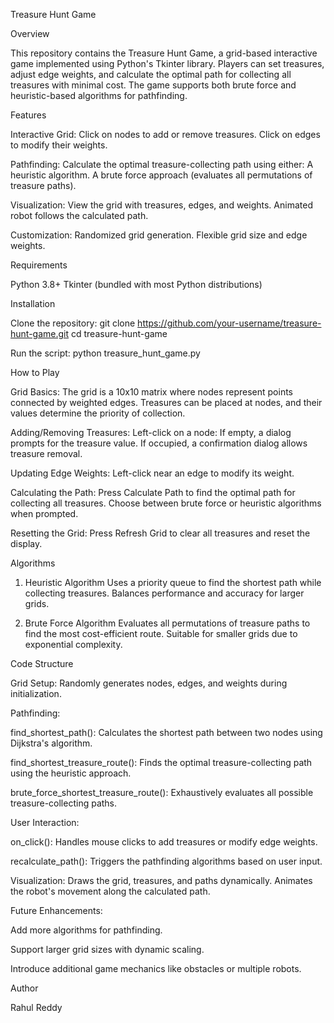 Treasure Hunt Game

Overview

This repository contains the Treasure Hunt Game, a grid-based interactive game implemented using Python's Tkinter library. Players can set treasures, adjust edge weights, and calculate the optimal path for collecting all treasures with minimal cost. The game supports both brute force and heuristic-based algorithms for pathfinding.

Features

Interactive Grid:
Click on nodes to add or remove treasures.
Click on edges to modify their weights.

Pathfinding:
Calculate the optimal treasure-collecting path using either:
A heuristic algorithm.
A brute force approach (evaluates all permutations of treasure paths).

Visualization:
View the grid with treasures, edges, and weights.
Animated robot follows the calculated path.

Customization:
Randomized grid generation.
Flexible grid size and edge weights.

Requirements

Python 3.8+
Tkinter (bundled with most Python distributions)

Installation

Clone the repository:
git clone https://github.com/your-username/treasure-hunt-game.git
cd treasure-hunt-game

Run the script:
python treasure_hunt_game.py

How to Play

Grid Basics:
The grid is a 10x10 matrix where nodes represent points connected by weighted edges.
Treasures can be placed at nodes, and their values determine the priority of collection.

Adding/Removing Treasures:
Left-click on a node:
If empty, a dialog prompts for the treasure value.
If occupied, a confirmation dialog allows treasure removal.

Updating Edge Weights:
Left-click near an edge to modify its weight.

Calculating the Path:
Press Calculate Path to find the optimal path for collecting all treasures.
Choose between brute force or heuristic algorithms when prompted.

Resetting the Grid:
Press Refresh Grid to clear all treasures and reset the display.

Algorithms

1. Heuristic Algorithm
Uses a priority queue to find the shortest path while collecting treasures.
Balances performance and accuracy for larger grids.

2. Brute Force Algorithm
Evaluates all permutations of treasure paths to find the most cost-efficient route.
Suitable for smaller grids due to exponential complexity.

Code Structure

Grid Setup:
Randomly generates nodes, edges, and weights during initialization.

Pathfinding:

find_shortest_path(): Calculates the shortest path between two nodes using Dijkstra's algorithm.

find_shortest_treasure_route(): Finds the optimal treasure-collecting path using the heuristic approach.

brute_force_shortest_treasure_route(): Exhaustively evaluates all possible treasure-collecting paths.

User Interaction:

on_click(): Handles mouse clicks to add treasures or modify edge weights.

recalculate_path(): Triggers the pathfinding algorithms based on user input.

Visualization:
Draws the grid, treasures, and paths dynamically.
Animates the robot's movement along the calculated path.

Future Enhancements:

Add more algorithms for pathfinding.

Support larger grid sizes with dynamic scaling.

Introduce additional game mechanics like obstacles or multiple robots.

Author

Rahul Reddy 
